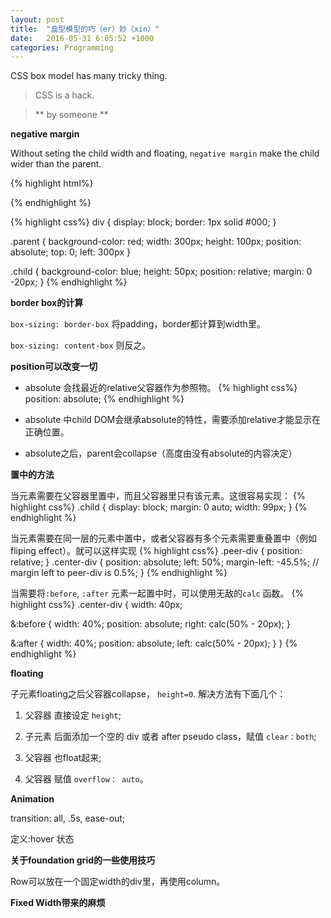```yaml
---
layout: post
title:  "盒型模型的巧（er）妙（xin）"
date:   2016-05-31 6:05:52 +1000
categories: Programming
---
```


CSS box model has many tricky thing.
 
> CSS is a hack.

> ** by someone **

**negative margin**

Without seting the child width and floating, `negative margin` make the child wider than the parent.

{% highlight html%}
<div class='parent'> 
  <div class='child'></div>
</div>
{% endhighlight %}

{% highlight css%}
div {
  display: block;
  border: 1px solid #000;
}

.parent {
  background-color: red;
  width: 300px;
  height: 100px;
  position: absolute;
  top: 0;
  left: 300px
}

.child {
  background-color: blue;
  height: 50px;
  position: relative;
  margin: 0 -20px;
}
{% endhighlight %}

**border box的计算**

`box-sizing: border-box` 将padding，border都计算到width里。

`box-sizing: content-box` 则反之。

**position可以改变一切**

- absolute 会找最近的relative父容器作为参照物。
{% highlight css%}
position: absolute;
{% endhighlight %}

- absolute 中child DOM会继承absolute的特性，需要添加relative才能显示在正确位置。

- absolute之后，parent会collapse（高度由没有absolute的内容决定）

**置中的方法**

当元素需要在父容器里置中，而且父容器里只有该元素。这很容易实现：
{% highlight css%}
.child {
  display: block;
  margin: 0 auto;
  width: 99px;
}
{% endhighlight %}

当元素需要在同一层的元素中置中，或者父容器有多个元素需要重叠置中（例如fliping effect）。就可以这样实现
{% highlight css%}
.peer-div {
  position: relative;
}
.center-div {
  position: absolute;
  left: 50%;
  margin-left: -45.5%; // margin left to peer-div is 0.5%;
}
{% endhighlight %}

当需要将`:before`, `:after` 元素一起置中时，可以使用无敌的`calc` 函数。
{% highlight css%}
.center-div {
  width: 40px;
  
  &:before {
    width: 40%;
    position: absolute;
    right: calc(50% - 20px);
  }
  
  &:after {
    width: 40%;
    position: absolute;
    left: calc(50% - 20px);
  }
}
{% endhighlight %}


**floating**

子元素floating之后父容器collapse， `height=0`. 解决方法有下面几个：

1. 父容器 直接设定 `height`;

2. 子元素 后面添加一个空的 div 或者 after pseudo class，赋值 `clear：both`;

3. 父容器 也float起来;

4. 父容器 赋值 `overflow： auto`。

**Animation**

transition: all, .5s, ease-out;

定义:hover 状态

**关于foundation grid的一些使用技巧**

Row可以放在一个固定width的div里，再使用column。

**Fixed Width带来的麻烦**




